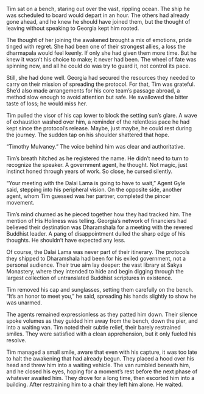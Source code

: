 Tim sat on a bench, staring out over the vast, rippling ocean. The ship he was scheduled to board would depart in an hour. The others had already gone ahead, and he knew he should have joined them, but the thought of leaving without speaking to Georgia kept him rooted. 

The thought of her joining the awakened brought a mix of emotions, pride tinged with regret. She had been one of their strongest allies, a loss the dharmapala would feel keenly. If only she had given them more time. But he knew it wasn’t his choice to make; it never had been. The wheel of fate was spinning now, and all he could do was try to guard it, not control its pace. 

Still, she had done well. Georgia had secured the resources they needed to carry on their mission of spreading the protocol. For that, Tim was grateful. She’d also made arrangements for his core team’s passage abroad, a method slow enough to avoid attention but safe. He swallowed the bitter taste of loss; he would miss her. 

Tim pulled the visor of his cap lower to block the setting sun’s glare. A wave of exhaustion washed over him, a reminder of the relentless pace he had kept since the protocol’s release. Maybe, just maybe, he could rest during the journey. The sudden tap on his shoulder shattered that hope. 

“Timothy Mulvaney.” The voice behind him was clear and authoritative. 

Tim’s breath hitched as he registered the name. He didn’t need to turn to recognize the speaker. A government agent, he thought. Not magic, just instinct honed through years of work. So close, he cursed silently. 

“Your meeting with the Dalai Lama is going to have to wait,” Agent Gyle said, stepping into his peripheral vision. On the opposite side, another agent, whom Tim guessed was her partner, completed the pincer movement. 

Tim’s mind churned as he pieced together how they had tracked him. The mention of His Holiness was telling. Georgia’s network of financiers had believed their destination was Dharamshala for a meeting with the revered Buddhist leader. A pang of disappointment dulled the sharp edge of his thoughts. He shouldn’t have expected any less. 

Of course, the Dalai Lama was never part of their itinerary. The protocols they shipped to Dharamshala had been for his exiled government, not a personal audience. Their true aim lay deeper: the vast library at Sakya Monastery, where they intended to hide and begin digging through the largest collection of untranslated Buddhist scriptures in existence. 

Tim removed his cap and sunglasses, setting them carefully on the bench. “It’s an honor to meet you,” he said, spreading his hands slightly to show he was unarmed. 

The agents remained expressionless as they patted him down. Their silence spoke volumes as they guided him away from the bench, down the pier, and into a waiting van. Tim noted their subtle relief, their barely restrained smiles. They were satisfied with a clean apprehension, but it only fueled his resolve. 

Tim managed a small smile, aware that even with his capture, it was too late to halt the awakening that had already begun. They placed a hood over his head and threw him into a waiting vehicle. The van rumbled beneath him, and he closed his eyes, hoping for a moment’s rest before the next phase of whatever awaited him. They drove for a long time, then escorted him into a building. After restraining him to a chair they left him alone. He waited.
